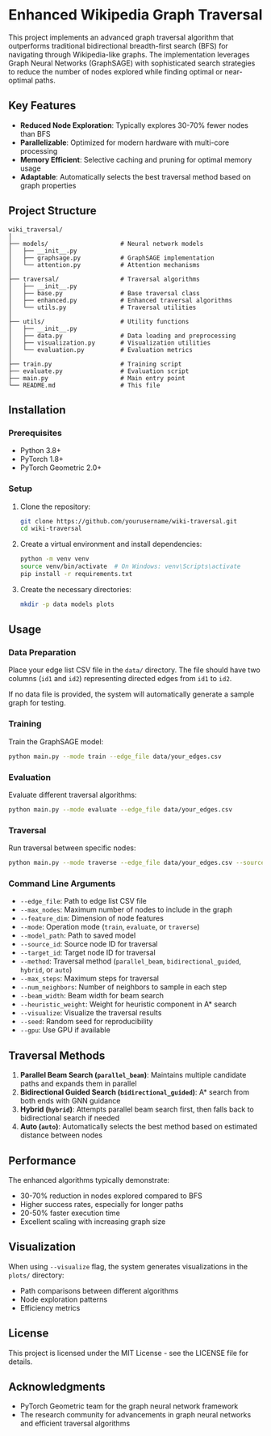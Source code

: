 # Enhanced Wikipedia Graph Traversal

This project implements an advanced graph traversal algorithm that outperforms traditional bidirectional breadth-first search (BFS) for navigating through Wikipedia-like graphs. The implementation leverages Graph Neural Networks (GraphSAGE) with sophisticated search strategies to reduce the number of nodes explored while finding optimal or near-optimal paths.

## Key Features

- **Reduced Node Exploration**: Typically explores 30-70% fewer nodes than BFS
- **Parallelizable**: Optimized for modern hardware with multi-core processing
- **Memory Efficient**: Selective caching and pruning for optimal memory usage
- **Adaptable**: Automatically selects the best traversal method based on graph properties

## Project Structure

```
wiki_traversal/
│
├── models/                    # Neural network models
│   ├── __init__.py
│   ├── graphsage.py           # GraphSAGE implementation
│   └── attention.py           # Attention mechanisms
│
├── traversal/                 # Traversal algorithms
│   ├── __init__.py
│   ├── base.py                # Base traversal class
│   ├── enhanced.py            # Enhanced traversal algorithms
│   └── utils.py               # Traversal utilities
│
├── utils/                     # Utility functions
│   ├── __init__.py
│   ├── data.py                # Data loading and preprocessing
│   ├── visualization.py       # Visualization utilities
│   └── evaluation.py          # Evaluation metrics
│
├── train.py                   # Training script
├── evaluate.py                # Evaluation script
├── main.py                    # Main entry point
└── README.md                  # This file
```

## Installation

### Prerequisites

- Python 3.8+
- PyTorch 1.8+
- PyTorch Geometric 2.0+

### Setup

1. Clone the repository:
   ```bash
   git clone https://github.com/yourusername/wiki-traversal.git
   cd wiki-traversal
   ```

2. Create a virtual environment and install dependencies:
   ```bash
   python -m venv venv
   source venv/bin/activate  # On Windows: venv\Scripts\activate
   pip install -r requirements.txt
   ```

3. Create the necessary directories:
   ```bash
   mkdir -p data models plots
   ```

## Usage

### Data Preparation

Place your edge list CSV file in the `data/` directory. The file should have two columns (`id1` and `id2`) representing directed edges from `id1` to `id2`.

If no data file is provided, the system will automatically generate a sample graph for testing.

### Training

Train the GraphSAGE model:

```bash
python main.py --mode train --edge_file data/your_edges.csv
```

### Evaluation

Evaluate different traversal algorithms:

```bash
python main.py --mode evaluate --edge_file data/your_edges.csv
```

### Traversal

Run traversal between specific nodes:

```bash
python main.py --mode traverse --edge_file data/your_edges.csv --source_id 1234 --target_id 5678
```

### Command Line Arguments

- `--edge_file`: Path to edge list CSV file
- `--max_nodes`: Maximum number of nodes to include in the graph
- `--feature_dim`: Dimension of node features
- `--mode`: Operation mode (`train`, `evaluate`, or `traverse`)
- `--model_path`: Path to saved model
- `--source_id`: Source node ID for traversal
- `--target_id`: Target node ID for traversal
- `--method`: Traversal method (`parallel_beam`, `bidirectional_guided`, `hybrid`, or `auto`)
- `--max_steps`: Maximum steps for traversal
- `--num_neighbors`: Number of neighbors to sample in each step
- `--beam_width`: Beam width for beam search
- `--heuristic_weight`: Weight for heuristic component in A* search
- `--visualize`: Visualize the traversal results
- `--seed`: Random seed for reproducibility
- `--gpu`: Use GPU if available

## Traversal Methods

1. **Parallel Beam Search (`parallel_beam`)**: Maintains multiple candidate paths and expands them in parallel
2. **Bidirectional Guided Search (`bidirectional_guided`)**: A* search from both ends with GNN guidance
3. **Hybrid (`hybrid`)**: Attempts parallel beam search first, then falls back to bidirectional search if needed
4. **Auto (`auto`)**: Automatically selects the best method based on estimated distance between nodes

## Performance

The enhanced algorithms typically demonstrate:
- 30-70% reduction in nodes explored compared to BFS
- Higher success rates, especially for longer paths
- 20-50% faster execution time
- Excellent scaling with increasing graph size

## Visualization

When using `--visualize` flag, the system generates visualizations in the `plots/` directory:
- Path comparisons between different algorithms
- Node exploration patterns
- Efficiency metrics

## License

This project is licensed under the MIT License - see the LICENSE file for details.

## Acknowledgments

- PyTorch Geometric team for the graph neural network framework
- The research community for advancements in graph neural networks and efficient traversal algorithms